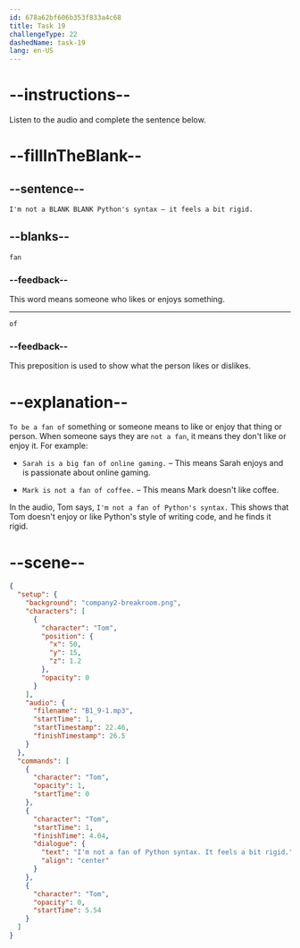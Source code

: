 ```yaml
---
id: 678a62bf606b353f833a4c68
title: Task 19
challengeType: 22
dashedName: task-19
lang: en-US
---
```


<!-- (audio) Tom: I'm not a fan of Python's syntax—it feels a bit rigid. -->

# --instructions--

Listen to the audio and complete the sentence below.

# --fillInTheBlank--

## --sentence--

`I'm not a BLANK BLANK Python's syntax — it feels a bit rigid.`

## --blanks--

`fan`

### --feedback--

This word means someone who likes or enjoys something.

---

`of`

### --feedback--

This preposition is used to show what the person likes or dislikes.

# --explanation--

`To be a fan of` something or someone means to like or enjoy that thing or person. When someone says they are `not a fan`, it means they don't like or enjoy it. For example:  

- `Sarah is a big fan of online gaming.` – This means Sarah enjoys and is passionate about online gaming. 

- `Mark is not a fan of coffee.` – This means Mark doesn't like coffee.  

In the audio, Tom says, `I'm not a fan of Python's syntax.` This shows that Tom doesn't enjoy or like Python's style of writing code, and he finds it rigid.

# --scene--

```json
{
  "setup": {
    "background": "company2-breakroom.png",
    "characters": [
      {
        "character": "Tom",
        "position": {
          "x": 50,
          "y": 15,
          "z": 1.2
        },
        "opacity": 0
      }
    ],
    "audio": {
      "filename": "B1_9-1.mp3",
      "startTime": 1,
      "startTimestamp": 22.46,
      "finishTimestamp": 26.5
    }
  },
  "commands": [
    {
      "character": "Tom",
      "opacity": 1,
      "startTime": 0
    },
    {
      "character": "Tom",
      "startTime": 1,
      "finishTime": 4.04,
      "dialogue": {
        "text": "I'm not a fan of Python syntax. It feels a bit rigid.",
        "align": "center"
      }
    },
    {
      "character": "Tom",
      "opacity": 0,
      "startTime": 5.54
    }
  ]
}
```
